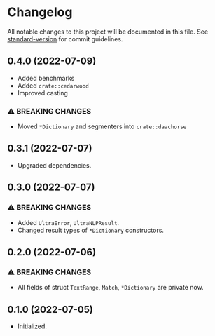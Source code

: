 # Changelog
All notable changes to this project will be documented in this file. See [standard-version](https://github.com/conventional-changelog/standard-version) for commit guidelines.

## 0.4.0 (2022-07-09)
- Added benchmarks
- Added `crate::cedarwood`
- Improved casting

### ⚠ BREAKING CHANGES
- Moved `*Dictionary` and segmenters into `crate::daachorse`

## 0.3.1 (2022-07-07)
- Upgraded dependencies.

## 0.3.0 (2022-07-07)
### ⚠ BREAKING CHANGES
- Added `UltraError`, `UltraNLPResult`.
- Changed result types of `*Dictionary` constructors.

## 0.2.0 (2022-07-06)
### ⚠ BREAKING CHANGES
- All fields of struct `TextRange`, `Match`, `*Dictionary` are private now.

## 0.1.0 (2022-07-05)
- Initialized.
